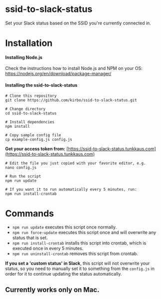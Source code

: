 # ssid-to-slack-status
Set your Slack status based on the SSID you're currently connected in.

# Installation

#### Installing Node.js
Check the instructions how to install Node.js and NPM on your OS:
https://nodejs.org/en/download/package-manager/

#### Installing the ssid-to-slack-status

    # Clone this repository
    git clone https://github.com/kirbo/ssid-to-slack-status.git
    
    # Change directory
    cd ssid-to-slack-status
 
    # Install dependencies
    npm install
 
    # Copy sample config file
    cp example-config.js config.js

**Get your access token from:** [https://ssid-to-slack-status.tunkkaus.com](https://ssid-to-slack-status.tunkkaus.com)
    
    # Edit the file you just copied with your favorite editor, e.g.
    nano config.js

    # Run the script
    npm run update

    # If you want it to run automatically every 5 minutes, run:
    npm run install-crontab

# Commands

* `npm run update` executes this script once normally.
* `npm run force-update` executes this script once and will overwrite any status that is set.
* `npm run install-crontab` installs this script into crontab, which is executed once in every 5 minutes.
* `npm run uninstall-crontab` removes this script from crontab.

**If you set a 'custom status' in Slack**, this script will not overwrite your status, so you need to manually set it to something from the `config.js` in order for it to continue updating the status automatically.

## Currently works only on Mac.